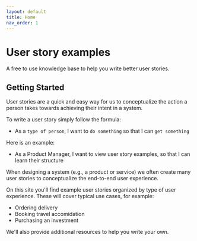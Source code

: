 ```yaml
---
layout: default
title: Home
nav_order: 1
---
```


# User story examples

A free to use knowledge base to help you write better user stories.

## Getting Started

User stories are a quick and easy way for us to conceptualize the action a person takes towards achieving their intent in a system.

To write a user story simply follow the formula:

- As a `type of person`, I want to `do something` so that I can `get something`

Here is an example:

- As a Product Manager, I want to view user story examples, so that I can learn their structure

When designing a system (e.g., a product or service) we often create many user stories to conceptualize the end-to-end user experience.

On this site you'll find example user stories organized by type of user experience. These will cover typical use cases, for example:

- Ordering delivery
- Booking travel accomidation
- Purchasing an investment

We'll also provide additional resources to help you write your own.
